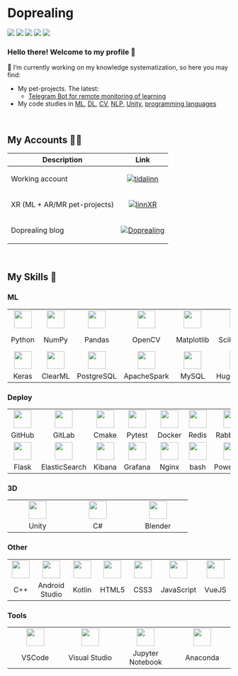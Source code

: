 # Doprealing

<p>
<img src="https://img.shields.io/badge/Interest-XR + ML-blue"/>
<img src="https://img.shields.io/badge/Hobby-Working | Coding | Reading-blue" />
<img src="https://img.shields.io/badge/Programming-Python-blue" />
<img src="https://img.shields.io/badge/Lives-Russia-blue" />
<img src="https://img.shields.io/badge/Languages-English | Deutsch | 汉语 | 한국어-blue" />
</p>

### Hello there! Welcome to my profile 👋

🔭 I’m currently working on my knowledge systematization, so here you may find:
- My pet-projects. The latest:
  - [Telegram Bot for remote monitoring of learning](https://github.com/doprealing/telegram_ml_callback_bot)
- My code studies in [ML](https://github.com/doprealing/ml_studies), [DL](https://github.com/doprealing/dl_studies), [CV](https://github.com/doprealing/cv_studies), [NLP](https://github.com/doprealing/nlp_studies), [Unity](https://github.com/doprealing/unity_studies), [programming languages](https://github.com/doprealing/languages_studies)

<br>

## My Accounts 👩‍💻
Description | Link
-|-
Working account | <p align="center"> <a href="https://github.com/tidalinn"> <img src="https://img.shields.io/badge/tidalinn-6B8E23?style=for-the-badge&logo=github&logoColor=white" alt="tidalinn"/> </a> </p>
XR (ML + AR/MR pet-projects) | <p align="center"> <a href="https://github.com/linnxr"> <img src="https://img.shields.io/badge/linnXR-232323?style=for-the-badge&logo=github&logoColor=white" alt="linnXR"/> </a> </p>
Doprealing blog | <p align="center"> <a href="https://t.me/doprealing"> <img src="https://img.shields.io/badge/Doprealing-8A2BE2?style=for-the-badge&logo=telegram&logoColor=white" alt="Doprealing"/> </a> </p>

<br>

## My Skills 💎

### ML

<div align="left">
  <table>
    <tr>
      <td align="center" width=120> <img height=40 src="https://cdn.jsdelivr.net/gh/devicons/devicon/icons/python/python-original.svg"/> </td>
      <td align="center" width=120> <img height=40 src="https://cdn.jsdelivr.net/gh/devicons/devicon/icons/numpy/numpy-original.svg"/> </td>
      <td align="center" width=120> <img height=40 src="https://cdn.jsdelivr.net/gh/devicons/devicon/icons/pandas/pandas-original.svg"/> </td>
      <td align="center" width=120> <img height=40 src="https://cdn.jsdelivr.net/gh/devicons/devicon/icons/opencv/opencv-original.svg"/> </td>
      <td align="center" width=120> <img height=40 src="https://cdn.jsdelivr.net/gh/devicons/devicon/icons/matplotlib/matplotlib-original.svg"/> </td>
      <td align="center" width=120> <img height=40 src="https://cdn.jsdelivr.net/gh/devicons/devicon/icons/scikitlearn/scikitlearn-original.svg"/> </td>
      <td align="center" width=120> <img height=40 src="https://cdn.jsdelivr.net/gh/devicons/devicon/icons/pytorch/pytorch-original.svg"/> </td>
      <td align="center" width=120> <img height=40 src="https://github.com/latticetower/pytorch-lightning/blob/master/docs/source/_images/logos/lightning_logo-large.svg"/> </td>
    </tr>
    <tr> 
      <td align="center" width=120>Python</td>
      <td align="center" width=120>NumPy</td>
      <td align="center" width=120>Pandas</td>
      <td align="center" width=120>OpenCV</td>
      <td align="center" width=120>Matplotlib</td>
      <td align="center" width=120>Scikit-learn</td>
      <td align="center" width=120>PyTorch</td>
      <td align="center" width=120>PyTorch Lightning</td>
    </tr>
    <tr>
      <td align="center" width=120> <img height=40 src="https://cdn.jsdelivr.net/gh/devicons/devicon/icons/keras/keras-original.svg"/> </td>
      <td align="center" width=120> <img height=40 src="https://github.com/clearml/clearml/blob/master/docs/clearml-logo.svg"/> </td>
      <td align="center" width=120> <img height=40 src="https://cdn.jsdelivr.net/gh/devicons/devicon/icons/postgresql/postgresql-original.svg"/> </td>
      <td align="center" width=120> <img height=40 src="https://cdn.jsdelivr.net/gh/devicons/devicon/icons/apachespark/apachespark-original.svg"/> </td>
      <td align="center" width=120> <img height=40 src="https://cdn.jsdelivr.net/gh/devicons/devicon/icons/mysql/mysql-original.svg"/> </td>
      <td align="center" width=120> <img height=40 src="https://huggingface.co/datasets/huggingface/brand-assets/resolve/main/hf-logo.svg"/> </td>
      <td align="center" width=120> <img height=40 src="https://cdn.jsdelivr.net/gh/devicons/devicon/icons/kaggle/kaggle-original.svg"/> </td>
      <td align="center" width=120>  </td>
    </tr>
    <tr> 
      <td align="center" width=120>Keras</td>
      <td align="center" width=120>ClearML</td>
      <td align="center" width=120>PostgreSQL</td>
      <td align="center" width=120>ApacheSpark</td>
      <td align="center" width=120>MySQL</td>
      <td align="center" width=120>HuggingFace</td>
      <td align="center" width=120>Kaggle</td>
      <td align="center" width=120></td>
    </tr>
  </table>
</div>

### Deploy

<div align="left">
  <table>
    <tr>
      <td align="center" width=120> <img height=40 src="https://cdn.jsdelivr.net/gh/devicons/devicon/icons/github/github-original.svg"/> </td>
      <td align="center" width=120> <img height=40 src="https://cdn.jsdelivr.net/gh/devicons/devicon/icons/gitlab/gitlab-original.svg"/> </td>
      <td align="center" width=120> <img height=40 src="https://cdn.jsdelivr.net/gh/devicons/devicon/icons/cmake/cmake-original.svg"/> </td>
      <td align="center" width=120> <img height=40 src="https://cdn.jsdelivr.net/gh/devicons/devicon/icons/pytest/pytest-original.svg"/> </td>
      <td align="center" width=120> <img height=40 src="https://cdn.jsdelivr.net/gh/devicons/devicon/icons/docker/docker-original.svg"/> </td>
      <td align="center" width=120> <img height=40 src="https://cdn.jsdelivr.net/gh/devicons/devicon/icons/redis/redis-original.svg"/> </td>
      <td align="center" width=120> <img height=40 src="https://cdn.jsdelivr.net/gh/devicons/devicon/icons/rabbitmq/rabbitmq-original.svg"/> </td>
      <td align="center" width=120> <img height=40 src="https://cdn.jsdelivr.net/gh/devicons/devicon/icons/fastapi/fastapi-original.svg"/> </td>
    </tr>
    <tr> 
      <td align="center" width=120>GitHub</td>
      <td align="center" width=120>GitLab</td>
      <td align="center" width=120>Cmake</td>
      <td align="center" width=120>Pytest</td>
      <td align="center" width=120>Docker</td>
      <td align="center" width=120>Redis</td>
      <td align="center" width=120>RabbitMQ</td>
      <td align="center" width=120>FastAPI</td>
    </tr>
    <tr>
      <td align="center" width=120> <img height=40 src="https://cdn.jsdelivr.net/gh/devicons/devicon/icons/flask/flask-original.svg"/> </td>
      <td align="center" width=120> <img height=40 src="https://cdn.jsdelivr.net/gh/devicons/devicon/icons/elasticsearch/elasticsearch-original.svg"/> </td>
      <td align="center" width=120> <img height=40 src="https://cdn.jsdelivr.net/gh/devicons/devicon/icons/kibana/kibana-original.svg"/> </td>
      <td align="center" width=120> <img height=40 src="https://cdn.jsdelivr.net/gh/devicons/devicon/icons/grafana/grafana-original.svg"/> </td>
      <td align="center" width=120> <img height=40 src="https://cdn.jsdelivr.net/gh/devicons/devicon/icons/nginx/nginx-original.svg"/> </td>
      <td align="center" width=120> <img height=40 src="https://cdn.jsdelivr.net/gh/devicons/devicon/icons/bash/bash-original.svg"/> </td>
      <td align="center" width=120> <img height=40 src="https://cdn.jsdelivr.net/gh/devicons/devicon/icons/powershell/powershell-original.svg"/> </td>
      <td align="center" width=120>  </td>
    </tr>
    <tr>
      <td align="center" width=120>Flask</td>
      <td align="center" width=120>ElasticSearch</td>
      <td align="center" width=120>Kibana</td>
      <td align="center" width=120>Grafana</td>
      <td align="center" width=120>Nginx</td>
      <td align="center" width=120>bash</td>
      <td align="center" width=120>Powershell</td>
      <td align="center" width=120></td>
    </tr>
  </table>
</div>

### 3D

<div align="left">
  <table>
    <tr>
      <td align="center" width=120> <img height=40 src="https://cdn.jsdelivr.net/gh/devicons/devicon/icons/unity/unity-original.svg"/> </td>
      <td align="center" width=120> <img height=40 src="https://cdn.jsdelivr.net/gh/devicons/devicon/icons/csharp/csharp-original.svg"/> </td>
      <td align="center" width=120> <img height=40 src="https://cdn.jsdelivr.net/gh/devicons/devicon/icons/blender/blender-original.svg"/> </td>
    </tr>
    <tr> 
      <td align="center" width=120>Unity</td>
      <td align="center" width=120>C#</td>
      <td align="center" width=120>Blender</td>
    </tr>
  </table>
</div>

### Other

<div align="left">
  <table>
    <tr>
      <td align="center" width=120> <img height=40 src="https://cdn.jsdelivr.net/gh/devicons/devicon/icons/cplusplus/cplusplus-original.svg"/> </td>
      <td align="center" width=120> <img height=40 src="https://cdn.jsdelivr.net/gh/devicons/devicon/icons/androidstudio/androidstudio-original.svg"/> </td>
      <td align="center" width=120> <img height=40 src="https://cdn.jsdelivr.net/gh/devicons/devicon/icons/kotlin/kotlin-original.svg"/> </td>
      <td align="center" width=120> <img height=40 src="https://cdn.jsdelivr.net/gh/devicons/devicon/icons/html5/html5-original.svg"/> </td>
      <td align="center" width=120> <img height=40 src="https://cdn.jsdelivr.net/gh/devicons/devicon/icons/css3/css3-original.svg"/> </td>
      <td align="center" width=120> <img height=40 src="https://cdn.jsdelivr.net/gh/devicons/devicon/icons/javascript/javascript-original.svg"/> </td>
      <td align="center" width=120> <img height=40 src="https://cdn.jsdelivr.net/gh/devicons/devicon/icons/vuejs/vuejs-original.svg"/> </td>
    </tr>
    <tr> 
      <td align="center" width=120>C++</td>
      <td align="center" width=120>Android Studio</td>
      <td align="center" width=120>Kotlin</td>
      <td align="center" width=120>HTML5</td>
      <td align="center" width=120>CSS3</td>
      <td align="center" width=120>JavaScript</td>
      <td align="center" width=120>VueJS</td>
    </tr>
  </table>
</div>

### Tools

<div align="left">
  <table>
    <tr>
      <td align="center" width=120> <img height=40 src="https://cdn.jsdelivr.net/gh/devicons/devicon/icons/vscode/vscode-original.svg"/> </td>
      <td align="center" width=120> <img height=40 src="https://cdn.jsdelivr.net/gh/devicons/devicon/icons/visualstudio/visualstudio-original.svg"/> </td>
      <td align="center" width=120> <img height=40 src="https://cdn.jsdelivr.net/gh/devicons/devicon/icons/jupyter/jupyter-original.svg"/> </td>
      <td align="center" width=120> <img height=40 src="https://cdn.jsdelivr.net/gh/devicons/devicon/icons/anaconda/anaconda-original.svg"/> </td>
    </tr>
    <tr> 
      <td align="center" width=120>VSCode</td>
      <td align="center" width=120>Visual Studio</td>
      <td align="center" width=120>Jupyter Notebook</td>
      <td align="center" width=120>Anaconda</td>
    </tr>
  </table>
</div>
